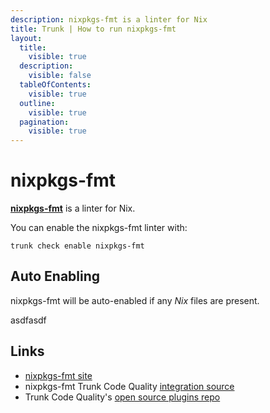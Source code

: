 ```yaml
---
description: nixpkgs-fmt is a linter for Nix
title: Trunk | How to run nixpkgs-fmt
layout:
  title:
    visible: true
  description:
    visible: false
  tableOfContents:
    visible: true
  outline:
    visible: true
  pagination:
    visible: true
---
```


# nixpkgs-fmt

[**nixpkgs-fmt**](https://github.com/nix-community/nixpkgs-fmt) is a linter for Nix.

You can enable the nixpkgs-fmt linter with:

```shell
trunk check enable nixpkgs-fmt
```

## Auto Enabling

nixpkgs-fmt will be auto-enabled if any *Nix* files are present.






asdfasdf



## Links

- [nixpkgs-fmt site](https://github.com/nix-community/nixpkgs-fmt)
- nixpkgs-fmt Trunk Code Quality [integration source](https://github.com/trunk-io/plugins/tree/main/linters/nixpkgs-fmt)
- Trunk Code Quality's [open source plugins repo](https://github.com/trunk-io/plugins/tree/main)
